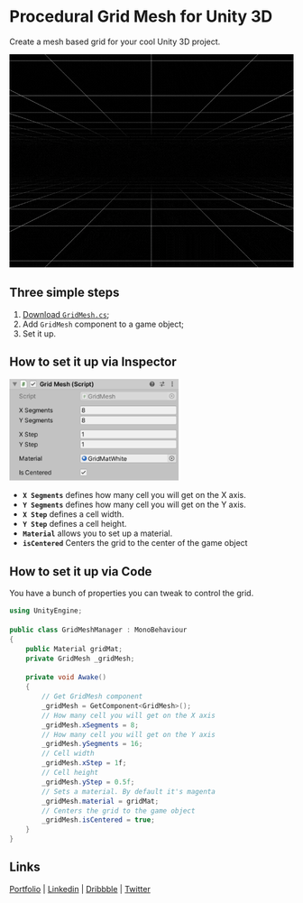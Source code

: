 # Procedural Grid Mesh for Unity 3D
Create a mesh based grid for your cool Unity 3D project.

<img src="Images/demo2.gif" width="600">

## Three simple steps
1. [Download `GridMesh.cs`](https://raw.githubusercontent.com/Volorf/Hover3D.js/master/hover3D.js);
2. Add `GridMesh` component to a game object;
3. Set it up.

## How to set it up via Inspector
<img src="Images/gridMeshUnityInspector.png" width="300">

* **`X Segments`** defines how many cell you will get on the X axis.
* **`Y Segments`** defines how many cell you will get on the Y axis.
* **`X Step`** defines a cell width.
* **`Y Step`** defines a cell height.
* **`Material`** allows you to set up a material.
* **`isCentered`** Centers the grid to the center of the game object

## How to set it up via Code
You have a bunch of properties you can tweak to control the grid.

```csharp
using UnityEngine;

public class GridMeshManager : MonoBehaviour
{
    public Material gridMat;
    private GridMesh _gridMesh;

    private void Awake() 
    {
        // Get GridMesh component
        _gridMesh = GetComponent<GridMesh>();
        // How many cell you will get on the X axis
        _gridMesh.xSegments = 8;
        // How many cell you will get on the Y axis
        _gridMesh.ySegments = 16;
        // Cell width
        _gridMesh.xStep = 1f;
        // Cell height
        _gridMesh.yStep = 0.5f;
        // Sets a material. By default it's magenta
        _gridMesh.material = gridMat;
        // Centers the grid to the game object
        _gridMesh.isCentered = true;
    }
}
```

## Links
[Portfolio](https://olegfrolov.design/) | [Linkedin](https://www.linkedin.com/in/oleg-frolov-6a6a4752/) | [Dribbble](https://dribbble.com/Volorf) | [Twitter](https://www.twitter.com/volorf) 

